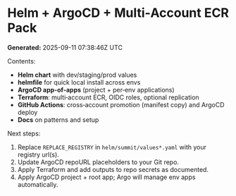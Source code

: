 # Helm + ArgoCD + Multi‑Account ECR Pack

**Generated:** 2025-09-11 07:38:46Z UTC

Contents:

- **Helm chart** with dev/staging/prod values
- **helmfile** for quick local install across envs
- **ArgoCD app‑of‑apps** (project + per‑env applications)
- **Terraform**: multi‑account ECR, OIDC roles, optional replication
- **GitHub Actions**: cross‑account promotion (manifest copy) and ArgoCD deploy
- **Docs** on patterns and setup

Next steps:

1. Replace `REPLACE_REGISTRY` in `helm/summit/values*.yaml` with your registry url(s).
2. Update ArgoCD repoURL placeholders to your Git repo.
3. Apply Terraform and add outputs to repo secrets as documented.
4. Apply ArgoCD project + root app; Argo will manage env apps automatically.

